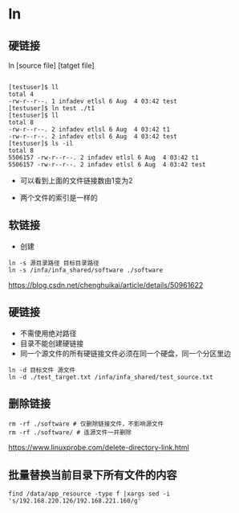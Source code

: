 # ln

## 硬链接
ln [source file] [tatget file]

```shell

[testuser]$ ll
total 4
-rw-r--r--. 1 infadev etlsl 6 Aug  4 03:42 test
[testuser]$ ln test ./t1
[testuser]$ ll
total 8
-rw-r--r--. 2 infadev etlsl 6 Aug  4 03:42 t1
-rw-r--r--. 2 infadev etlsl 6 Aug  4 03:42 test
[testuser]$ ls -il
total 8
5506157 -rw-r--r--. 2 infadev etlsl 6 Aug  4 03:42 t1
5506157 -rw-r--r--. 2 infadev etlsl 6 Aug  4 03:42 test
```

- 可以看到上面的文件链接数由1变为2

- 两个文件的索引是一样的

## 软链接
- 创建

```
ln -s 源目录路径 目标目录路径
ln -s /infa/infa_shared/software ./software
```
https://blog.csdn.net/chenghuikai/article/details/50961622



## 硬链接

- 不需使用绝对路径
- 目录不能创建硬链接
- 同一个源文件的所有硬链接文件必须在同一个硬盘，同一个分区里边

```
ln -d 目标文件 源文件
ln -d ./test_target.txt /infa/infa_shared/test_source.txt
```

## 删除链接

```
rm -rf ./software # 仅删除链接文件，不影响源文件
rm -rf ./software/ # 连源文件一并删除
```

https://www.linuxprobe.com/delete-directory-link.html

## 批量替换当前目录下所有文件的内容

```
find /data/app_resource -type f |xargs sed -i 's/192.168.220.126/192.168.221.160/g'
```



